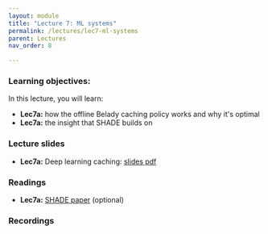 ```yaml
---
layout: module
title: "Lecture 7: ML systems"
permalink: /lectures/lec7-ml-systems
parent: Lectures
nav_order: 8

---
```


### Learning objectives:

In this lecture, you will learn:

* **Lec7a:** how the offline Belady caching policy works and why it's optimal
* **Lec7a:** the insight that SHADE builds on


### Lecture slides

* **Lec7a:** Deep learning caching: [slides pdf](/ds5110-cs5501-spring24/assets/docs/lec7a-dl-caching.pdf)


### Readings 

* **Lec7a:** [SHADE paper](https://www.usenix.org/conference/fast23/presentation/khan) (optional)


### Recordings



